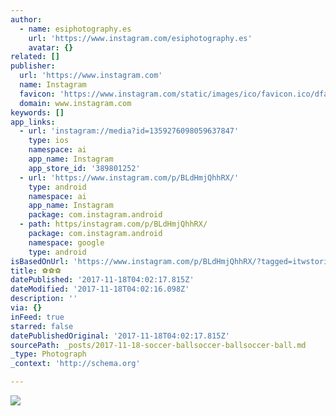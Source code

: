 ```yaml
---
author:
  - name: esiphotography.es
    url: 'https://www.instagram.com/esiphotography.es'
    avatar: {}
related: []
publisher:
  url: 'https://www.instagram.com'
  name: Instagram
  favicon: 'https://www.instagram.com/static/images/ico/favicon.ico/dfa85bb1fd63.ico'
  domain: www.instagram.com
keywords: []
app_links:
  - url: 'instagram://media?id=1359276098059637847'
    type: ios
    namespace: ai
    app_name: Instagram
    app_store_id: '389801252'
  - url: 'https://www.instagram.com/p/BLdHmjQhhRX/'
    type: android
    namespace: ai
    app_name: Instagram
    package: com.instagram.android
  - path: https/instagram.com/p/BLdHmjQhhRX/
    package: com.instagram.android
    namespace: google
    type: android
isBasedOnUrl: 'https://www.instagram.com/p/BLdHmjQhhRX/?tagged=itwstories'
title: ⚽️⚽️⚽️
datePublished: '2017-11-18T04:02:17.815Z'
dateModified: '2017-11-18T04:02:16.098Z'
description: ''
via: {}
inFeed: true
starred: false
datePublishedOriginal: '2017-11-18T04:02:17.815Z'
sourcePath: _posts/2017-11-18-soccer-ballsoccer-ballsoccer-ball.md
_type: Photograph
_context: 'http://schema.org'

---
```

![](https://scontent-iad3-1.cdninstagram.com/t51.2885-15/s1080x1080/e15/fr/14676795_351524618518614_3008719625589358592_n.jpg)